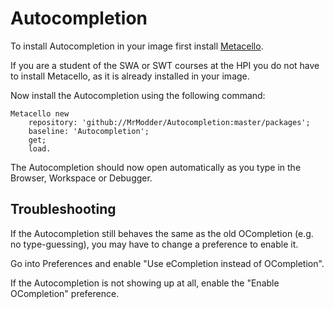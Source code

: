 # Autocompletion

To install Autocompletion in your image first install [Metacello](https://github.com/Metacello/metacello).

If you are a student of the SWA or SWT courses at the HPI you do not have to install Metacello, as it is already installed in your image.

Now install the Autocompletion using the following command:
```smalltalk
Metacello new
	repository: 'github://MrModder/Autocompletion:master/packages';
	baseline: 'Autocompletion';
	get;
	load.
```

The Autocompletion should now open automatically as you type in the Browser, Workspace or Debugger.

## Troubleshooting
If the Autocompletion still behaves the same as the old OCompletion (e.g. no type-guessing), you may have to change a preference to enable it.

Go into Preferences and enable "Use eCompletion instead of OCompletion".

If the Autocompletion is not showing up at all, enable the "Enable OCompletion" preference.
